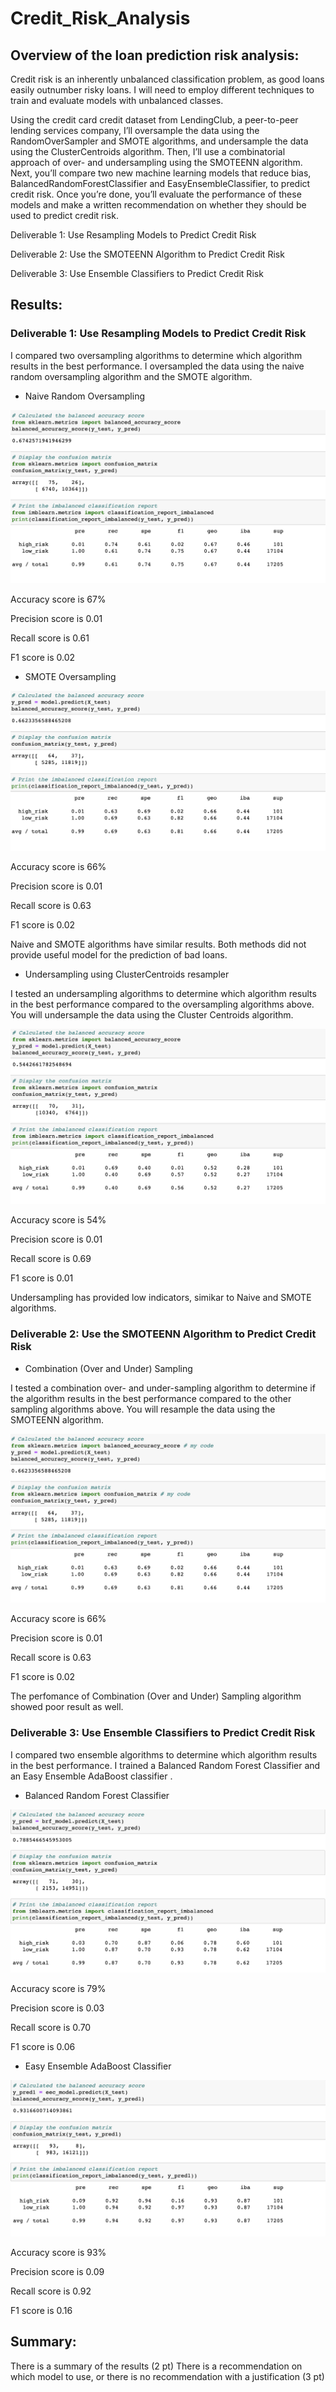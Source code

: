 # Credit_Risk_Analysis


## Overview of the loan prediction risk analysis:

Credit risk is an inherently unbalanced classification problem, as good loans easily outnumber risky loans. I will need to employ different techniques to train and evaluate models with unbalanced classes. 

Using the credit card credit dataset from LendingClub, a peer-to-peer lending services company, I’ll oversample the data using the RandomOverSampler and SMOTE algorithms, and undersample the data using the ClusterCentroids algorithm. Then, I’ll use a combinatorial approach of over- and undersampling using the SMOTEENN algorithm. Next, you’ll compare two new machine learning models that reduce bias, BalancedRandomForestClassifier and EasyEnsembleClassifier, to predict credit risk. Once you’re done, you’ll evaluate the performance of these models and make a written recommendation on whether they should be used to predict credit risk.


Deliverable 1: Use Resampling Models to Predict Credit Risk

Deliverable 2: Use the SMOTEENN Algorithm to Predict Credit Risk

Deliverable 3: Use Ensemble Classifiers to Predict Credit Risk


## Results:

### Deliverable 1: Use Resampling Models to Predict Credit Risk

I compared two oversampling algorithms to determine which algorithm results in the best performance. I oversampled the data using the naive random oversampling algorithm and the SMOTE algorithm. 

- Naive Random Oversampling

![naive_random_oversampling](naive_random_oversampling.png)

Accuracy score is 67%

Precision score is 0.01

Recall score is 0.61

F1 score is 0.02

- SMOTE Oversampling

![SMOTE_Oversampling](SMOTE_Oversampling.png)

Accuracy score is 66%

Precision score is 0.01

Recall score is 0.63

F1 score is 0.02

Naive and SMOTE algorithms have similar results. Both methods did not provide useful model for the prediction of bad loans.

- Undersampling using ClusterCentroids resampler

I tested an undersampling algorithms to determine which algorithm results in the best performance compared to the oversampling algorithms above. You will undersample the data using the Cluster Centroids algorithm.

![Undersampling](Undersampling.png)

Accuracy score is 54%

Precision score is 0.01

Recall score is 0.69

F1 score is 0.01

Undersampling has provided low indicators, simikar to Naive and SMOTE algorithms. 

### Deliverable 2: Use the SMOTEENN Algorithm to Predict Credit Risk

- Combination (Over and Under) Sampling

I tested a combination over- and under-sampling algorithm to determine if the algorithm results in the best performance compared to the other sampling algorithms above. You will resample the data using the SMOTEENN algorithm.

![Combination](Combination.png)

Accuracy score is 66%

Precision score is 0.01

Recall score is 0.63

F1 score is 0.02

The perfomance of Combination (Over and Under) Sampling algorithm showed poor result as well.

### Deliverable 3: Use Ensemble Classifiers to Predict Credit Risk

I compared two ensemble algorithms to determine which algorithm results in the best performance. I trained a Balanced Random Forest Classifier and an Easy Ensemble AdaBoost classifier .

- Balanced Random Forest Classifier

![Balanced_Random_Forest_Classifier](Balanced_Random_Forest_Classifier.png)

Accuracy score is 79%

Precision score is 0.03

Recall score is 0.70

F1 score is 0.06

- Easy Ensemble AdaBoost Classifier


![Easy_Ensemble_AdaBoost_Classifier](Easy_Ensemble_AdaBoost_Classifier.png)

Accuracy score is 93%

Precision score is 0.09

Recall score is 0.92

F1 score is 0.16

## Summary:

There is a summary of the results (2 pt)
There is a recommendation on which model to use, or there is no recommendation with a justification (3 pt)
